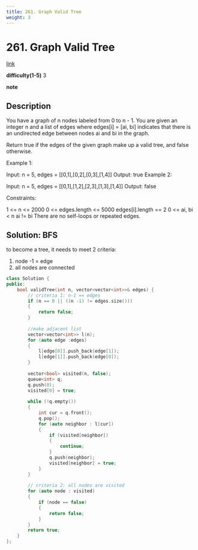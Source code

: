 ```yaml
---
title: 261. Graph Valid Tree
weight: 3
---
```

# 261. Graph Valid Tree 
[link](https://leetcode.com/problems/graph-valid-tree/)

**difficulty(1-5)**
3

**note**


## Description 
You have a graph of n nodes labeled from 0 to n - 1. You are given an integer n and a list of edges where edges[i] = [ai, bi] indicates that there is an undirected edge between nodes ai and bi in the graph.

Return true if the edges of the given graph make up a valid tree, and false otherwise.

 

Example 1:


Input: n = 5, edges = [[0,1],[0,2],[0,3],[1,4]]
Output: true
Example 2:


Input: n = 5, edges = [[0,1],[1,2],[2,3],[1,3],[1,4]]
Output: false
 

Constraints:

1 <= n <= 2000
0 <= edges.length <= 5000
edges[i].length == 2
0 <= ai, bi < n
ai != bi
There are no self-loops or repeated edges.

## Solution: BFS
to become a tree, it needs to meet 2 criteria:
1. node -1 = edge
2. all nodes are connected

```c++
class Solution {
public:
    bool validTree(int n, vector<vector<int>>& edges) {
        // criteria 1: n-1 == edges
        if (n == 0 || ((n -1) != edges.size()))
        {
            return false;
        }
        
        //make adjacent list
        vector<vector<int>> l(n);
        for (auto edge :edges)
        {
            l[edge[0]].push_back(edge[1]);
            l[edge[1]].push_back(edge[0]);
        }
        
        vector<bool> visited(n, false);
        queue<int> q;
        q.push(0);
        visited[0] = true;
        
        while (!q.empty())
        {
            int cur = q.front();
            q.pop();
            for (auto neighbor : l[cur])
            {
                if (visited[neighbor])
                {
                    continue;
                }
                q.push(neighbor);
                visited[neighbor] = true;
            }
        }
        
        // criteria 2: all nodes are visited
        for (auto node : visited)
        {
            if (node == false)
            {
                return false;
            }
        }
        return true;
    }
};
```
